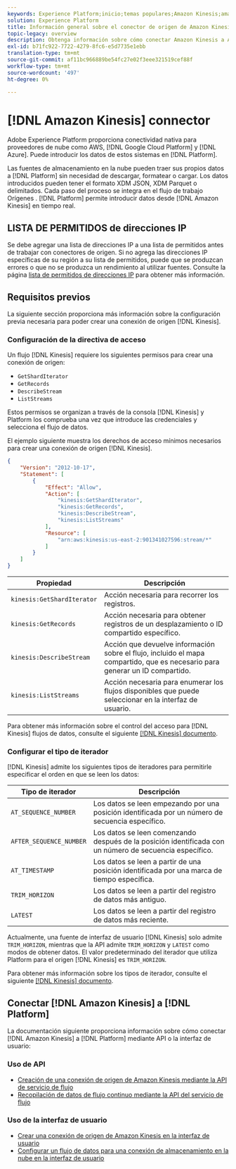 ```yaml
---
keywords: Experience Platform;inicio;temas populares;Amazon Kinesis;amazon kinesis;Kinesis;kinesis
solution: Experience Platform
title: Información general sobre el conector de origen de Amazon Kinesis
topic-legacy: overview
description: Obtenga información sobre cómo conectar Amazon Kinesis a Adobe Experience Platform mediante API o la interfaz de usuario.
exl-id: b71fc922-7722-4279-8fc6-e5d7735e1ebb
translation-type: tm+mt
source-git-commit: af11bc966889be54fc27e02f3eee321519cef88f
workflow-type: tm+mt
source-wordcount: '497'
ht-degree: 0%

---
```


# [!DNL Amazon Kinesis] connector

Adobe Experience Platform proporciona conectividad nativa para proveedores de nube como AWS, [!DNL Google Cloud Platform] y [!DNL Azure]. Puede introducir los datos de estos sistemas en [!DNL Platform].

Las fuentes de almacenamiento en la nube pueden traer sus propios datos a [!DNL Platform] sin necesidad de descargar, formatear o cargar. Los datos introducidos pueden tener el formato XDM JSON, XDM Parquet o delimitados. Cada paso del proceso se integra en el flujo de trabajo Orígenes . [!DNL Platform] permite introducir datos desde  [!DNL Amazon Kinesis] en tiempo real.

## LISTA DE PERMITIDOS de direcciones IP

Se debe agregar una lista de direcciones IP a una lista de permitidos antes de trabajar con conectores de origen. Si no agrega las direcciones IP específicas de su región a su lista de permitidos, puede que se produzcan errores o que no se produzca un rendimiento al utilizar fuentes. Consulte la página [lista de permitidos de direcciones IP](../../ip-address-allow-list.md) para obtener más información.

## Requisitos previos

La siguiente sección proporciona más información sobre la configuración previa necesaria para poder crear una conexión de origen [!DNL Kinesis].

### Configuración de la directiva de acceso

Un flujo [!DNL Kinesis] requiere los siguientes permisos para crear una conexión de origen:

- `GetShardIterator`
- `GetRecords`
- `DescribeStream`
- `ListStreams`

Estos permisos se organizan a través de la consola [!DNL Kinesis] y Platform los comprueba una vez que introduce las credenciales y selecciona el flujo de datos.

El ejemplo siguiente muestra los derechos de acceso mínimos necesarios para crear una conexión de origen [!DNL Kinesis].

```json
{
    "Version": "2012-10-17",
    "Statement": [
        {
            "Effect": "Allow",
            "Action": [
                "kinesis:GetShardIterator",
                "kinesis:GetRecords",
                "kinesis:DescribeStream",
                "kinesis:ListStreams"
            ],
            "Resource": [
                "arn:aws:kinesis:us-east-2:901341027596:stream/*"
            ]
        }
    ]
}
```

| Propiedad | Descripción |
| -------- | ----------- |
| `kinesis:GetShardIterator` | Acción necesaria para recorrer los registros. |
| `kinesis:GetRecords` | Acción necesaria para obtener registros de un desplazamiento o ID compartido específico. |
| `kinesis:DescribeStream` | Acción que devuelve información sobre el flujo, incluido el mapa compartido, que es necesario para generar un ID compartido. |
| `kinesis:ListStreams` | Acción necesaria para enumerar los flujos disponibles que puede seleccionar en la interfaz de usuario. |

Para obtener más información sobre el control del acceso para [!DNL Kinesis] flujos de datos, consulte el siguiente [[!DNL Kinesis] documento](https://docs.aws.amazon.com/streams/latest/dev/controlling-access.html).

### Configurar el tipo de iterador

[!DNL Kinesis] admite los siguientes tipos de iteradores para permitirle especificar el orden en que se leen los datos:

| Tipo de iterador | Descripción |
| ------------- | ----------- |
| `AT_SEQUENCE_NUMBER` | Los datos se leen empezando por una posición identificada por un número de secuencia específico. |
| `AFTER_SEQUENCE_NUMBER` | Los datos se leen comenzando después de la posición identificada con un número de secuencia específico. |
| `AT_TIMESTAMP` | Los datos se leen a partir de una posición identificada por una marca de tiempo específica. |
| `TRIM_HORIZON` | Los datos se leen a partir del registro de datos más antiguo. |
| `LATEST` | Los datos se leen a partir del registro de datos más reciente. |

Actualmente, una fuente de interfaz de usuario [!DNL Kinesis] solo admite `TRIM_HORIZON`, mientras que la API admite `TRIM_HORIZON` y `LATEST` como modos de obtener datos. El valor predeterminado del iterador que utiliza Platform para el origen [!DNL Kinesis] es `TRIM_HORIZON`.

Para obtener más información sobre los tipos de iterador, consulte el siguiente [[!DNL Kinesis] documento](https://docs.aws.amazon.com/kinesis/latest/APIReference/API_GetShardIterator.html#API_GetShardIterator_RequestSyntax).

## Conectar [!DNL Amazon Kinesis] a [!DNL Platform]

La documentación siguiente proporciona información sobre cómo conectar [!DNL Amazon Kinesis] a [!DNL Platform] mediante API o la interfaz de usuario:

### Uso de API

- [Creación de una conexión de origen de Amazon Kinesis mediante la API de servicio de flujo](../../tutorials/api/create/cloud-storage/kinesis.md)
- [Recopilación de datos de flujo continuo mediante la API del servicio de flujo](../../tutorials/api/collect/streaming.md)

### Uso de la interfaz de usuario

- [Crear una conexión de origen de Amazon Kinesis en la interfaz de usuario](../../tutorials/ui/create/cloud-storage/kinesis.md)
- [Configurar un flujo de datos para una conexión de almacenamiento en la nube en la interfaz de usuario](../../tutorials/ui/dataflow/streaming/cloud-storage-streaming.md)
